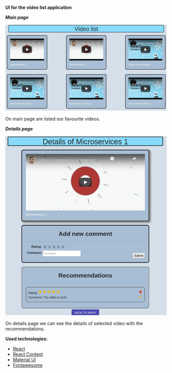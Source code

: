 **UI for the video list application**

***Main page***

<img src=/video_list_main_page.jpg width=600 />


On main page are listed our favourite videos. 

***Details page***

<img src=/video_list_details_page.jpg width=600>


On details page we can see the details of selected video with the recommendations. 



**Used technologies:**

- [React](https://reactjs.org/)
- [React Context](https://reactjs.org/docs/context.html)
- [Material UI](https://material-ui.com/)
- [Fontawesome](https://fontawesome.com/)
